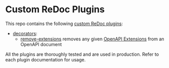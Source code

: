 # Custom ReDoc Plugins

This repo contains the following [custom ReDoc plugins](https://redocly.com/docs/cli/resources/custom-plugins/):
- [decorators](https://redocly.com/docs/cli/decorators/):
	- [remove-extensions](./decorators/remove-extensions_doc.md) removes any given [OpenAPI Extensions](https://swagger.io/docs/specification/openapi-extensions/) from an OpenAPI document

All the plugins are thoroughly tested and are used in production. Refer to each plugin documentation for usage.
